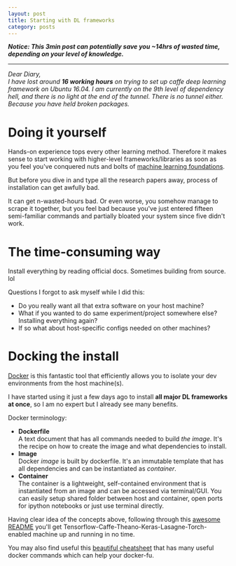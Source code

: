 ```yaml
---
layout: post
title: Starting with DL frameworks
category: posts
---
```


***Notice: This 3min post can potentially save you ~14hrs of wasted time,
depending on your level of knowledge.***

___

*Dear Diary,  
I have lost around __16 working hours__ on trying to set up caffe deep
learning framework on Ubuntu 16.04. I am currently on the 9th level of
dependency hell, and there is no light at the end of the tunnel. There is
no tunnel either. Because you have held broken packages.*

# Doing it yourself
Hands-on experience tops every other learning method. Therefore it makes
sense to start working with higher-level frameworks/libraries as soon as
you feel you've conquered nuts and bolts of
[machine learning foundations][ml-immersion].

But before you dive in and type all the research papers away, process of
installation can get awfully bad.

It can get n-wasted-hours bad. Or even worse, you somehow manage to
scrape it together, but you feel bad because you've just entered fifteen
semi-familiar commands and partially bloated your system since five
didn't work.

# The time-consuming way
Install everything by reading official docs. Sometimes building from
source. lol

Questions I forgot to ask myself while I did this:  
 - Do you really want all that extra software on your host machine?  
 - What if you wanted to do same experiment/project somewhere else?  
   Installing everything again?  
 - If so what about host-specific configs needed on other machines?


# Docking the install
[Docker][docker] is this fantastic tool that efficiently allows you to isolate
your dev environments from the host machine(s).

I have started using it just a few days ago to install **all major DL frameworks at
once**, so I am no expert but I already see many benefits.

Docker terminology:  

- **Dockerfile**  
    A text document that has all commands needed to build _the image_. It's
    the recipe on how to create the image and what dependencies to install.
- **Image**  
    Docker *image* is built by dockerfile. It's an immutable template that has
    all dependencies and can be instantiated as _container_.
- **Container**  
    The container is a lightweight, self-contained environment that is instantiated
    from an image and can be accessed via terminal/GUI. You can easily setup shared
    folder between host and container, open ports for ipython notebooks or just use
    terminal directly.


Having clear idea of the concepts above, following through this
[awesome README][readme] you'll get Tensorflow-Caffe-Theano-Keras-Lasagne-Torch-enabled
machine up and running in no time.

You may also find useful this [beautiful cheatsheet][cheatsheet] that has many
useful docker commands which can help your docker-fu.


[docker]: https://www.docker.com/
[cheatsheet]: https://github.com/wsargent/docker-cheat-sheet/blob/master/README.md
[ml-immersion]: /2016/machine-learning-immersion
[readme]: https://github.com/saiprashanths/dl-docker

